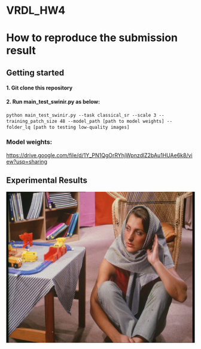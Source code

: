 # VRDL_HW4
# How to reproduce the submission result

## Getting started

#### 1. Git clone this repository
#### 2. Run main_test_swinir.py as below:
```
python main_test_swinir.py --task classical_sr --scale 3 --training_patch_size 48 --model_path [path to model weights] --folder_lq [path to testing low-quality images]
```

### Model weights:
https://drive.google.com/file/d/1Y_PN1QgOrRYhjWpnzdlZ2bAu1HUAe6k8/view?usp=sharing

## Experimental Results
![image](https://github.com/Mintair/VRDL_HW4/blob/main/results/00_pred.png)
